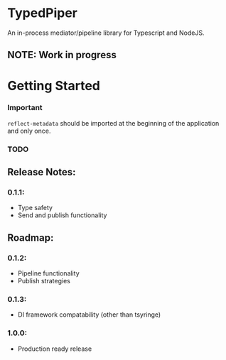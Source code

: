 # TypedPiper
An in-process mediator/pipeline library for Typescript and NodeJS.

## **NOTE: Work in progress**

# Getting Started
### Important
`reflect-metadata` should be imported at the beginning of the application and only once.

### TODO

## Release Notes:
### 0.1.1:
* Type safety
* Send and publish functionality

## Roadmap:
### 0.1.2:
* Pipeline functionality
* Publish strategies

### 0.1.3:
* DI framework compatability (other than tsyringe)

### 1.0.0:
* Production ready release
